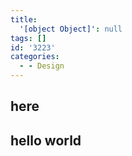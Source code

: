 ```yaml
---
title:
  '[object Object]': null
tags: []
id: '3223'
categories:
  - - Design
---
```


## here

## hello world